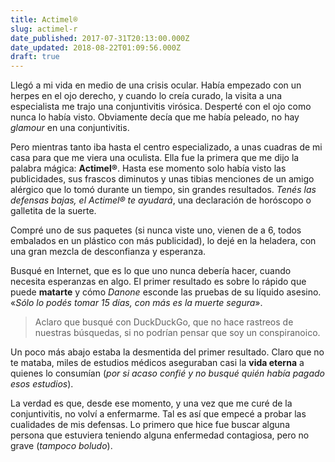 ```yaml
---
title: Actimel®
slug: actimel-r
date_published: 2017-07-31T20:13:00.000Z
date_updated: 2018-08-22T01:09:56.000Z
draft: true
---
```


Llegó a mi vida en medio de una crisis ocular. Había empezado con un herpes en el ojo derecho, y cuando lo creía curado, la visita a una especialista me trajo una conjuntivitis virósica. Desperté con el ojo como nunca lo había visto. Obviamente decía que me había peleado, no hay *glamour* en una conjuntivitis.

Pero mientras tanto iba hasta el centro especializado, a unas cuadras de mi casa para que me viera una oculista. Ella fue la primera que me dijo la palabra mágica: **Actimel®**. Hasta ese momento solo había visto las publicidades, sus frascos diminutos y unas tibias menciones de un amigo alérgico que lo tomó durante un tiempo, sin grandes resultados. *Tenés las defensas bajas, el Actimel® te ayudará*, una declaración de horóscopo o galletita de la suerte.

Compré uno de sus paquetes (si nunca viste uno, vienen de a 6, todos embalados en un plástico con más publicidad), lo dejé en la heladera, con una gran mezcla de desconfianza y esperanza.

Busqué en Internet, que es lo que uno nunca debería hacer, cuando necesita esperanzas en algo. El primer resultado es sobre lo rápido que puede **matarte** y cómo *Danone* esconde las pruebas de su líquido asesino. «*Sólo lo podés tomar 15 días, con más es la muerte segura*».

> Aclaro que busqué con DuckDuckGo, que no hace rastreos de nuestras búsquedas, si no podrían pensar que soy un conspiranoico.

Un poco más abajo estaba la desmentida del primer resultado. Claro que no te mataba, miles de estudios médicos aseguraban casi la **vida eterna** a quienes lo consumían (*por si acaso confié y no busqué quién había pagado esos estudios*).

La verdad es que, desde ese momento, y una vez que me curé de la conjuntivitis, no volví a enfermarme. Tal es así que empecé a probar las cualidades de mis defensas. Lo primero que hice fue buscar alguna persona que estuviera teniendo alguna enfermedad contagiosa, pero no grave (*tampoco boludo*).
